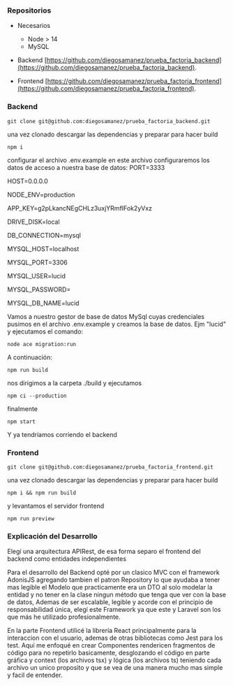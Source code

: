 ### Repositorios
- Necesarios 
   - Node > 14
   - MySQL

- Backend
    [https://github.com/diegosamanez/prueba_factoria_backend](https://github.com/diegosamanez/prueba_factoria_backend).

- Frontend
    [https://github.com/diegosamanez/prueba_factoria_frontend](https://github.com/diegosamanez/prueba_factoria_frontend).

### Backend
```
git clone git@github.com:diegosamanez/prueba_factoria_backend.git
```
una vez clonado descargar las dependencias y preparar para hacer build
```
npm i
```
configurar el archivo .env.example en este archivo configuraremos los datos de acceso a nuestra base de datos:
PORT=3333

HOST=0.0.0.0

NODE_ENV=production

APP_KEY=g2pLkancNEgCHLz3uxjYRmfIFok2yVxz

DRIVE_DISK=local

DB_CONNECTION=mysql

MYSQL_HOST=localhost

MYSQL_PORT=3306

MYSQL_USER=lucid

MYSQL_PASSWORD=

MYSQL_DB_NAME=lucid

Vamos a nuestro gestor de base de datos MySql cuyas credenciales pusimos en el archivo .env.example y creamos la base de datos. Ejm "lucid" y ejecutamos el comando:
```
node ace migration:run
```
A continuación:
```
npm run build
```
nos dirigimos a la carpeta ./build y ejecutamos 
```
npm ci --production 
```
finalmente
```
npm start
```
Y ya tendríamos corriendo el backend

### Frontend
```
git clone git@github.com:diegosamanez/prueba_factoria_frontend.git
```
una vez clonado descargar las dependencias y preparar para hacer build
```
npm i && npm run build
```
y levantamos el servidor frontend
```
npm run preview
```

### Explicación del Desarrollo
Elegí una arquitectura APIRest, de esa forma separo el frontend del backend como entidades independientes

Para el desarrollo del Backend opté por un clasico MVC con el framework AdonisJS agregando tambien el patron Repository lo que ayudaba a tener mas legible el Modelo que practicamente era un DTO al solo modelar la entidad y no tener en la clase ningun método que tenga que ver con la base de datos, Ademas de ser escalable, legible y acorde con el principio de responsabilidad única, elegí este Framework ya que este y Laravel son los que más he utilizado profesionalmente.

En la parte Frontend utilicé la librería React principalmente para la interaccion con el usuario, ademas de otras bibliotecas como Jest para los test.
Aquí me enfoqué en crear Componentes rendericen fragmentos de código para no repetirlo basicamente, desglozando el código en parte gráfica y context (los archivos tsx) y lógica (los archivos ts) teniendo cada archivo un unico proposito y que se vea de una manera mucho mas simple y facil de entender.
